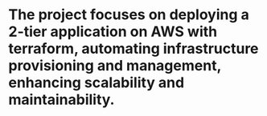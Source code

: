 #  The project focuses on deploying a 2-tier application on AWS with terraform, automating infrastructure provisioning and management, enhancing scalability and maintainability.


